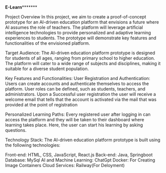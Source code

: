 ******************E-Learn*************************

Project Overview
In this project, we aim to create a proof-of-concept prototype for an AI-driven education platform that envisions a future 
where AI assumes the role of teachers. The platform will leverage artificial intelligence technologies to provide personalized and adaptive learning experiences 
to students. The prototype will demonstrate key features and functionalities of the envisioned platform.

Target Audience:
The AI-driven education platform prototype is designed for students of all ages, ranging from primary school to higher education. 
The platform will cater to a wide range of subjects and disciplines, making it suitable for a diverse student population.

Key Features and Functionalities:
User Registration and Authentication:
Users can create accounts and authenticate themselves to access the platform.
User roles can be defined, such as students, teachers, and administrators.
Upon a Successful user registration the user will receive a welcome email that tells that the account is activated
via the mail that was provided at the point of registration

Personalized Learning Paths:
Every registered user after logging in can access the platform and they will be taken to their dashboard where learning takes place.
Here, the user can start his learning by asking questions.

Technology Stack:
The AI-driven education platform prototype is built using the following technologies:

Front-end: HTML, CSS, JavaScript, React.js
Back-end: Java, Springboot
Database: MySql
AI and Machine Learning: ChatGpt
Docker: For Creating Image Containers
Cloud Services: Railway(For Deloyment)
